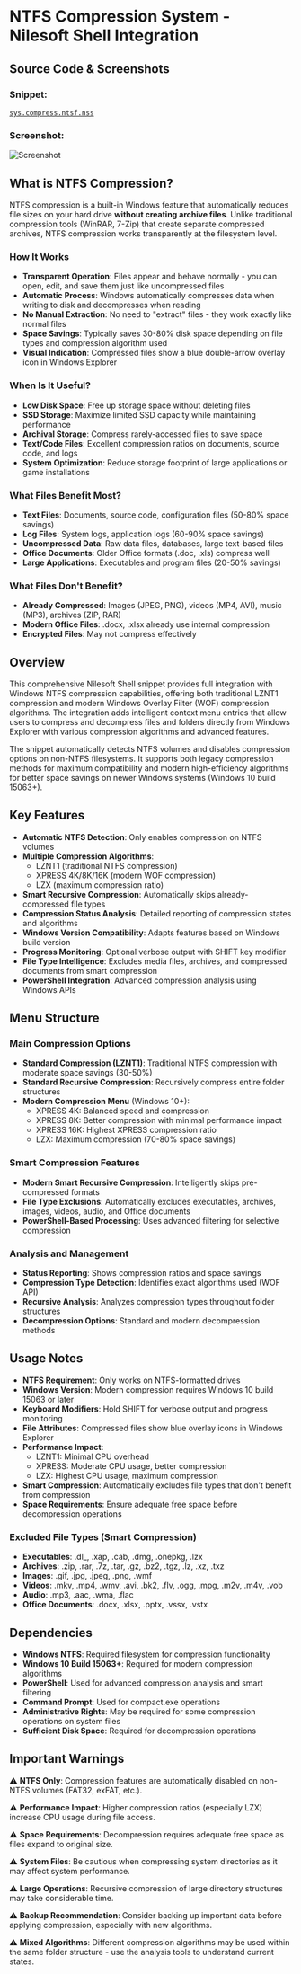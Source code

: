 # NTFS Compression System - Nilesoft Shell Integration

## Source Code & Screenshots

### Snippet:
[`sys.compress.ntsf.nss`](/ex3.archiver/sys.compress.ntsf.nss)

### Screenshot:
![Screenshot](/ex3.archiver/sys.compress.ntsf.png)

## What is NTFS Compression?

NTFS compression is a built-in Windows feature that automatically reduces file sizes on your hard drive **without creating archive files**. Unlike traditional compression tools (WinRAR, 7-Zip) that create separate compressed archives, NTFS compression works transparently at the filesystem level.

### How It Works
- **Transparent Operation**: Files appear and behave normally - you can open, edit, and save them just like uncompressed files
- **Automatic Process**: Windows automatically compresses data when writing to disk and decompresses when reading
- **No Manual Extraction**: No need to "extract" files - they work exactly like normal files
- **Space Savings**: Typically saves 30-80% disk space depending on file types and compression algorithm used
- **Visual Indication**: Compressed files show a blue double-arrow overlay icon in Windows Explorer

### When Is It Useful?
- **Low Disk Space**: Free up storage space without deleting files
- **SSD Storage**: Maximize limited SSD capacity while maintaining performance
- **Archival Storage**: Compress rarely-accessed files to save space
- **Text/Code Files**: Excellent compression ratios on documents, source code, and logs
- **System Optimization**: Reduce storage footprint of large applications or game installations

### What Files Benefit Most?
- **Text Files**: Documents, source code, configuration files (50-80% space savings)
- **Log Files**: System logs, application logs (60-90% space savings)
- **Uncompressed Data**: Raw data files, databases, large text-based files
- **Office Documents**: Older Office formats (.doc, .xls) compress well
- **Large Applications**: Executables and program files (20-50% savings)

### What Files Don't Benefit?
- **Already Compressed**: Images (JPEG, PNG), videos (MP4, AVI), music (MP3), archives (ZIP, RAR)
- **Modern Office Files**: .docx, .xlsx already use internal compression
- **Encrypted Files**: May not compress effectively

## Overview

This comprehensive Nilesoft Shell snippet provides full integration with Windows NTFS compression capabilities, offering both traditional LZNT1 compression and modern Windows Overlay Filter (WOF) compression algorithms. The integration adds intelligent context menu entries that allow users to compress and decompress files and folders directly from Windows Explorer with various compression algorithms and advanced features.

The snippet automatically detects NTFS volumes and disables compression options on non-NTFS filesystems. It supports both legacy compression methods for maximum compatibility and modern high-efficiency algorithms for better space savings on newer Windows systems (Windows 10 build 15063+).

## Key Features

- **Automatic NTFS Detection**: Only enables compression on NTFS volumes
- **Multiple Compression Algorithms**: 
  - LZNT1 (traditional NTFS compression)
  - XPRESS 4K/8K/16K (modern WOF compression)
  - LZX (maximum compression ratio)
- **Smart Recursive Compression**: Automatically skips already-compressed file types
- **Compression Status Analysis**: Detailed reporting of compression states and algorithms
- **Windows Version Compatibility**: Adapts features based on Windows build version
- **Progress Monitoring**: Optional verbose output with SHIFT key modifier
- **File Type Intelligence**: Excludes media files, archives, and compressed documents from smart compression
- **PowerShell Integration**: Advanced compression analysis using Windows APIs

## Menu Structure

### Main Compression Options
- **Standard Compression (LZNT1)**: Traditional NTFS compression with moderate space savings (30-50%)
- **Standard Recursive Compression**: Recursively compress entire folder structures
- **Modern Compression Menu** (Windows 10+):
  - XPRESS 4K: Balanced speed and compression
  - XPRESS 8K: Better compression with minimal performance impact
  - XPRESS 16K: Highest XPRESS compression ratio
  - LZX: Maximum compression (70-80% space savings)

### Smart Compression Features
- **Modern Smart Recursive Compression**: Intelligently skips pre-compressed formats
- **File Type Exclusions**: Automatically excludes executables, archives, images, videos, audio, and Office documents
- **PowerShell-Based Processing**: Uses advanced filtering for selective compression

### Analysis and Management
- **Status Reporting**: Shows compression ratios and space savings
- **Compression Type Detection**: Identifies exact algorithms used (WOF API)
- **Recursive Analysis**: Analyzes compression types throughout folder structures
- **Decompression Options**: Standard and modern decompression methods

## Usage Notes

- **NTFS Requirement**: Only works on NTFS-formatted drives
- **Windows Version**: Modern compression requires Windows 10 build 15063 or later
- **Keyboard Modifiers**: Hold SHIFT for verbose output and progress monitoring
- **File Attributes**: Compressed files show blue overlay icons in Windows Explorer
- **Performance Impact**: 
  - LZNT1: Minimal CPU overhead
  - XPRESS: Moderate CPU usage, better compression
  - LZX: Highest CPU usage, maximum compression
- **Smart Compression**: Automatically excludes file types that don't benefit from compression
- **Space Requirements**: Ensure adequate free space before decompression operations

### Excluded File Types (Smart Compression)
- **Executables**: .dl_, .xap, .cab, .dmg, .onepkg, .lzx
- **Archives**: .zip, .rar, .7z, .tar, .gz, .bz2, .tgz, .lz, .xz, .txz
- **Images**: .gif, .jpg, .jpeg, .png, .wmf
- **Videos**: .mkv, .mp4, .wmv, .avi, .bk2, .flv, .ogg, .mpg, .m2v, .m4v, .vob
- **Audio**: .mp3, .aac, .wma, .flac
- **Office Documents**: .docx, .xlsx, .pptx, .vssx, .vstx

## Dependencies

- **Windows NTFS**: Required filesystem for compression functionality
- **Windows 10 Build 15063+**: Required for modern compression algorithms
- **PowerShell**: Used for advanced compression analysis and smart filtering
- **Command Prompt**: Used for compact.exe operations
- **Administrative Rights**: May be required for some compression operations on system files
- **Sufficient Disk Space**: Required for decompression operations

## Important Warnings

⚠️ **NTFS Only**: Compression features are automatically disabled on non-NTFS volumes (FAT32, exFAT, etc.).

⚠️ **Performance Impact**: Higher compression ratios (especially LZX) increase CPU usage during file access.

⚠️ **Space Requirements**: Decompression requires adequate free space as files expand to original size.

⚠️ **System Files**: Be cautious when compressing system directories as it may affect system performance.

⚠️ **Large Operations**: Recursive compression of large directory structures may take considerable time.

⚠️ **Backup Recommendation**: Consider backing up important data before applying compression, especially with new algorithms.

⚠️ **Mixed Algorithms**: Different compression algorithms may be used within the same folder structure - use the analysis tools to understand current states.